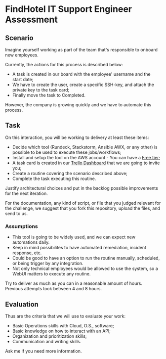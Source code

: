 # FindHotel IT Support Engineer Assessment

## Scenario

Imagine yourself working as part of the team that's responsible to onboard new employees.

Currently, the actions for this process is described below:
* A task is created in our board with the employee' username and the start date;
* We have to create the user, create a specific SSH-key, and attach the private key to the task card;
* Finally move the task to Completed.

However, the company is growing quickly and we have to automate this process.

## Task

On this interaction, you will be working to delivery at least these items:
* Decide which tool (Rundeck, Stackstorm, Ansible AWX, or any other) is possible to be used to execute these jobs/workflows;
* Install and setup the tool on the AWS account - You can have a [Free tier](https://aws.amazon.com/free/);
* A task card is created in our [Trello Dashboard](https://trello.com/b/kNlWX8Zn/supporteng) that we are going to invite you;
* Create a routine covering the scenario described above;
* Complete the task executing this routine.

Justify architectural choices and put in the backlog possible improvements for the next iteration.

For the documentation, any kind of script, or file that you judged relevant for the challenge, we suggest that you fork this repository, upload the files, and send to us.

### Assumptions

* This tool is going to be widely used, and we can expect new automations daily.
* Keep in mind possibilites to have automated remediation, incident response, etc.
* Could be good to have an option to run the routine manually, scheduled, or being trigger by any integration.
* Not only technical employees would be allowed to use the system, so a WebUI matters to execute any routine.

Try to deliver as much as you can in a reasonable amount of hours. Previous attempts took between 4 and 8 hours.

## Evaluation

Thus are the criteria that we will use to evaluate your work:
* Basic Operations skills with Cloud, O.S., software;
* Basic knowledge on how to interact with an API; 
* Organization and prioritization skills;
* Communication and writing skills.

Ask me if you need more information.
